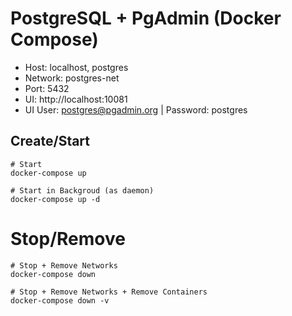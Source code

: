 # PostgreSQL + PgAdmin (Docker Compose)

- Host: localhost, postgres
- Network: postgres-net 
- Port: 5432
- UI: http://localhost:10081
- UI User: postgres@pgadmin.org | Password: postgres

## Create/Start
```shell
# Start 
docker-compose up

# Start in Backgroud (as daemon)
docker-compose up -d
```

# Stop/Remove
```shell
# Stop + Remove Networks
docker-compose down

# Stop + Remove Networks + Remove Containers
docker-compose down -v
```